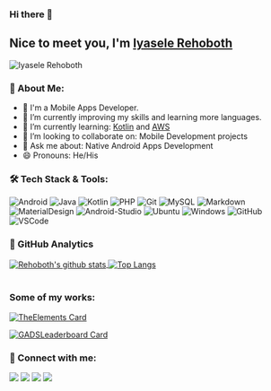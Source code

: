 ### Hi there 👋

## Nice to meet you, I'm [Iyasele Rehoboth](https://github.com/iyaselerehoboth)

<p align="left"><img src="https://komarev.com/ghpvc/?username=iyaselerehoboth&label=Views&color=blue&style=plastic" alt="Iyasele Rehoboth" /></p>


### 👤 About Me:

- 🤵 I'm a Mobile Apps Developer.
- 🔭 I’m currently improving my skills and learning more languages.
- 🌱 I’m currently learning: [Kotlin](https://kotlinlang.org/) and [AWS](https://aws.amazon.com/)
- 👯 I’m looking to collaborate on: Mobile Development projects
- 💬 Ask me about: Native Android Apps Development
- 😄 Pronouns: He/His


### 🛠️ Tech Stack & Tools:
![Android](https://img.shields.io/badge/-Android-000000?style=plastic&logoColor=3DDC84&logo=android)
![Java](https://img.shields.io/badge/-Java-000000?style=plastic&logoColor=FFFFFF&logo=java)
![Kotlin](https://img.shields.io/badge/-Kotlin-000000?style=plastic&logoColor=0095D5&logo=kotlin)
![PHP](https://img.shields.io/badge/-PHP-000000?style=plastic&logoColor=777BB4&logo=php)
![Git](https://img.shields.io/badge/-Git-000000?style=plastic&logoColor=F05032&logo=git)
![MySQL](https://img.shields.io/badge/-MySQL-000000?style=plastic&logoColor=4479A1&logo=mysql)
![Markdown](https://img.shields.io/badge/-Markdown-000000?style=plastic&logoColor=FFFFFF&logo=markdown)
![MaterialDesign](https://img.shields.io/badge/-Material%20Design-000000?style=plastic&logoColor=757575&logo=material-design)
![Android-Studio](https://img.shields.io/badge/-Android%20Studio-000000?style=plastic&logoColor=3DDC84&logo=android-studio)
![Ubuntu](https://img.shields.io/badge/-Ubuntu-000000?style=plastic&logoColor=E95420&logo=ubuntu)
![Windows](https://img.shields.io/badge/-Windows-000000?style=plastic&logoColor=0078D6&logo=windows)
![GitHub](https://img.shields.io/badge/-GitHub-000000?style=plastic&logoColor=FFFFFF&logo=github)
![VSCode](https://img.shields.io/badge/-VSCode-000000?style=plastic&logoColor=007ACC&logo=visual-studio-code)


### 📝 GitHub Analytics
<a href="https://github.com/iyaselerehoboth">
    <img align="center" src="https://github-readme-stats.vercel.app/api?username=iyaselerehoboth&count_private=true&show_icons=true&theme=dracula" alt="Rehoboth's github stats" />
</a>
<a href="https://github.com/iyaselerehoboth">
    <img align="center" src="https://github-readme-stats.vercel.app/api/top-langs/?username=iyaselerehoboth&theme=dracula&langs_count=6&layout=compact" alt="Top Langs" />
</a>

<br/>
<br/>

### Some of my works:
[![TheElements Card](https://github-readme-stats.vercel.app/api/pin/?username=iyaselerehoboth&repo=the-elements)](https://github.com/iyaselerehoboth/the-elements)

[![GADSLeaderboard Card](https://github-readme-stats.vercel.app/api/pin/?username=iyaselerehoboth&repo=GADSLeaderboard)](https://github.com/iyaselerehoboth/GADSLeaderboard)


### 🤝 Connect with me:
<p align="left">
<a href="https://www.linkedin.com/in/rehoboth-iyasele-292303125/"><img src="https://img.shields.io/badge/-LinkedIn-FFFFFF?style=social&logoColor=0077B5&logo=linkedin"/></a>
<a href="https://twitter.com/_rehoboth"><img src="https://img.shields.io/badge/-Twitter-FFFFFF?style=social&logoColor=1DA1F2&logo=twitter"/></a>
<a href="mailto:rehobothi@yahoo.com"><img src="https://img.shields.io/badge/-Yahoo%20Mail-FFFFFF?style=social&logoColor=6001D2&logo=yahoo!"/></a>
<a href="https://github.com/iyaselerehoboth"><img src="https://img.shields.io/badge/-GitHub-FFFFFF?style=social&logoColor=181717&logo=github"/></a>
</p>